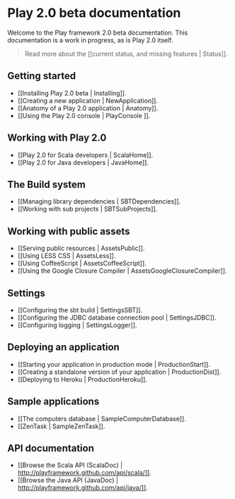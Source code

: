 # Play 2.0 beta documentation

Welcome to the Play framework 2.0 beta documentation. This documentation is a work in progress, as is Play 2.0 itself. 

> Read more about the [[current status, and missing features | Status]].

## Getting started

- [[Installing Play 2.0 beta | Installing]].
- [[Creating a new application | NewApplication]].
- [[Anatomy of a Play 2.0 application | Anatomy]].
- [[Using the Play 2.0 console | PlayConsole ]].

## Working with Play 2.0

- [[Play 2.0 for Scala developers | ScalaHome]].
- [[Play 2.0 for Java developers | JavaHome]].

## The Build system

- [[Managing library dependencies | SBTDependencies]].
- [[Working with sub projects | SBTSubProjects]].

## Working with public assets

- [[Serving public resources | AssetsPublic]].
- [[Using LESS CSS | AssetsLess]].
- [[Using CoffeeScript | AssetsCoffeeScript]].
- [[Using the Google Closure Compiler | AssetsGoogleClosureCompiler]].

## Settings

- [[Configuring the sbt build | SettingsSBT]].
- [[Configuring the JDBC database connection pool | SettingsJDBC]].
- [[Configuring logging | SettingsLogger]].

## Deploying an application

- [[Starting your application in production mode | ProductionStart]].
- [[Creating a standalone version of your application | ProductionDist]].
- [[Deploying to Heroku | ProductionHeroku]].

## Sample applications

- [[The computers database | SampleComputerDatabase]].
- [[ZenTask | SampleZenTask]].

## API documentation

- [[Browse the Scala API (ScalaDoc) | http://playframework.github.com/api/scala/]].
- [[Browse the Java API (JavaDoc) | http://playframework.github.com/api/java/]].
